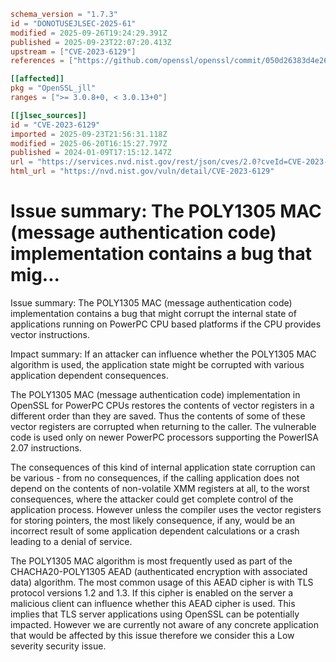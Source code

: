 ```toml
schema_version = "1.7.3"
id = "DONOTUSEJLSEC-2025-61"
modified = 2025-09-26T19:24:29.391Z
published = 2025-09-23T22:07:20.413Z
upstream = ["CVE-2023-6129"]
references = ["https://github.com/openssl/openssl/commit/050d26383d4e264966fb83428e72d5d48f402d35", "https://github.com/openssl/openssl/commit/5b139f95c9a47a55a0c54100f3837b1eee942b04", "https://github.com/openssl/openssl/commit/f3fc5808fe9ff74042d639839610d03b8fdcc015", "https://www.openssl.org/news/secadv/20240109.txt", "http://www.openwall.com/lists/oss-security/2024/03/11/1", "https://github.com/openssl/openssl/commit/050d26383d4e264966fb83428e72d5d48f402d35", "https://github.com/openssl/openssl/commit/5b139f95c9a47a55a0c54100f3837b1eee942b04", "https://github.com/openssl/openssl/commit/f3fc5808fe9ff74042d639839610d03b8fdcc015", "https://security.netapp.com/advisory/ntap-20240216-0009/", "https://security.netapp.com/advisory/ntap-20240426-0008/", "https://security.netapp.com/advisory/ntap-20240426-0013/", "https://security.netapp.com/advisory/ntap-20240503-0011/", "https://www.openssl.org/news/secadv/20240109.txt"]

[[affected]]
pkg = "OpenSSL_jll"
ranges = [">= 3.0.8+0, < 3.0.13+0"]

[[jlsec_sources]]
id = "CVE-2023-6129"
imported = 2025-09-23T21:56:31.118Z
modified = 2025-06-20T16:15:27.797Z
published = 2024-01-09T17:15:12.147Z
url = "https://services.nvd.nist.gov/rest/json/cves/2.0?cveId=CVE-2023-6129"
html_url = "https://nvd.nist.gov/vuln/detail/CVE-2023-6129"
```

# Issue summary: The POLY1305 MAC (message authentication code) implementation contains a bug that mig...

Issue summary: The POLY1305 MAC (message authentication code) implementation contains a bug that might corrupt the internal state of applications running on PowerPC CPU based platforms if the CPU provides vector instructions.

Impact summary: If an attacker can influence whether the POLY1305 MAC algorithm is used, the application state might be corrupted with various application dependent consequences.

The POLY1305 MAC (message authentication code) implementation in OpenSSL for PowerPC CPUs restores the contents of vector registers in a different order than they are saved. Thus the contents of some of these vector registers are corrupted when returning to the caller. The vulnerable code is used only on newer PowerPC processors supporting the PowerISA 2.07 instructions.

The consequences of this kind of internal application state corruption can be various - from no consequences, if the calling application does not depend on the contents of non-volatile XMM registers at all, to the worst consequences, where the attacker could get complete control of the application process. However unless the compiler uses the vector registers for storing pointers, the most likely consequence, if any, would be an incorrect result of some application dependent calculations or a crash leading to a denial of service.

The POLY1305 MAC algorithm is most frequently used as part of the CHACHA20-POLY1305 AEAD (authenticated encryption with associated data) algorithm. The most common usage of this AEAD cipher is with TLS protocol versions 1.2 and 1.3. If this cipher is enabled on the server a malicious client can influence whether this AEAD cipher is used. This implies that TLS server applications using OpenSSL can be potentially impacted. However we are currently not aware of any concrete application that would be affected by this issue therefore we consider this a Low severity security issue.

